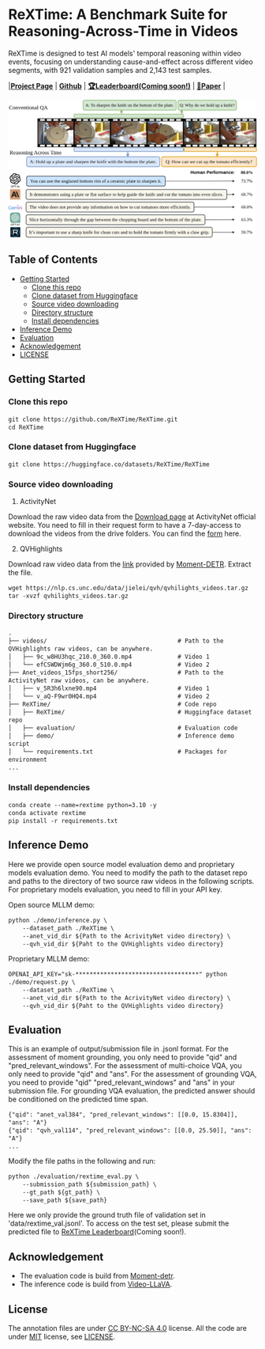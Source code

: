 # ReXTime: A Benchmark Suite for Reasoning-Across-Time in Videos

ReXTime is designed to test AI models' temporal reasoning within video events, focusing on understanding cause-and-effect across different video segments, with 921 validation samples and 2,143 test samples.

|[**Project Page**](https://rextime.github.io/) | [**Github**](https://github.com/ReXTime/ReXTime) | [**🏆Leaderboard(Coming soon!)**]() | [**📖Paper**]() |

![Teaser](./images/teaser_v5.png)

## Table of Contents

* [Getting Started](#getting-started)
    * [Clone this repo](#clone-this-repo)
    * [Clone dataset from Huggingface](#clone-dataset-from-huggingface)
    * [Source video downloading](#source-video-downloading)
    * [Directory structure](#directory-structure)
    * [Install dependencies](#install-dependencies)
* [Inference Demo](#inference-demo)
* [Evaluation](#evaluation)
* [Acknowledgement](#acknowledgement)
* [LICENSE](#license)

## Getting Started 

### Clone this repo

```
git clone https://github.com/ReXTime/ReXTime.git
cd ReXTime
```

### Clone dataset from Huggingface
```
git clone https://huggingface.co/datasets/ReXTime/ReXTime
```

### Source video downloading

1. ActivityNet

Download the raw video data from the [Download page](http://activity-net.org/download.html) at ActivityNet official website. You need to fill in their request form to have a 7-day-access to download the videos from the drive folders. You can find the [form](https://docs.google.com/forms/d/e/1FAIpQLSeKaFq9ZfcmZ7W0B0PbEhfbTHY41GeEgwsa7WobJgGUhn4DTQ/viewform) here.

2. QVHighlights

Download raw video data from the [link](https://nlp.cs.unc.edu/data/jielei/qvh/qvhilights_videos.tar.gz) provided by [Moment-DETR](https://github.com/jayleicn/moment_detr). Extract the file.
```
wget https://nlp.cs.unc.edu/data/jielei/qvh/qvhilights_videos.tar.gz
tar -xvzf qvhilights_videos.tar.gz
```

### Directory structure

```
.
├── videos/                                     # Path to the QVHighlights raw videos, can be anywhere.
│   ├── 9c_w8HU3hqc_210.0_360.0.mp4             # Video 1
│   └── efCSWDWjm6g_360.0_510.0.mp4             # Video 2
├── Anet_videos_15fps_short256/                 # Path to the ActivityNet raw videos, can be anywhere.
│   ├── v_5R3h6lxne90.mp4                       # Video 1
│   └── v_aQ-F9wr0HQ4.mp4                       # Video 2
├── ReXTime/                                    # Code repo
│   ├── ReXTime/                                # Huggingface dataset repo
│   ├── evaluation/                             # Evaluation code
│   ├── demo/                                   # Inference demo script
│   └── requirements.txt                        # Packages for environment
...
```

### Install dependencies

```
conda create --name=rextime python=3.10 -y
conda activate rextime
pip install -r requirements.txt
```

## Inference Demo
Here we provide open source model evaluation demo and proprietary models evaluation demo. You need to modify the path to the dataset repo and paths to the directory of two source raw videos in the following scripts. For proprietary models evaluation, you need to fill in your API key.

Open source MLLM demo:
```
python ./demo/inference.py \
    --dataset_path ./ReXTime \
    --anet_vid_dir ${Path to the AcrivityNet video directory} \
    --qvh_vid_dir ${Paht to the QVHighlights video directory}
```

Proprietary MLLM demo:
```
OPENAI_API_KEY="sk-***********************************" python ./demo/request.py \
    --dataset_path ./ReXTime \
    --anet_vid_dir ${Path to the AcrivityNet video directory} \
    --qvh_vid_dir ${Paht to the QVHighlights video directory}
```


## Evaluation

This is an example of output/submission file in .jsonl format. For the assessment of moment grounding, you only need to provide "qid" and "pred_relevant_windows". For the assessment of multi-choice VQA, you only need to provide "qid" and "ans". For the assessment of grounding VQA, you need to provide "qid" "pred_relevant_windows" and "ans" in your submission file. For grounding VQA evaluation, the predicted answer should be conditioned on the predicted time span.
```
{"qid": "anet_val384", "pred_relevant_windows": [[0.0, 15.8304]], "ans": "A"}
{"qid": "qvh_val114", "pred_relevant_windows": [[0.0, 25.50]], "ans": "A"}
...
```

Modify the file paths in the following and run:

```
python ./evaluation/rextime_eval.py \
    --submission_path ${submission_path} \
    --gt_path ${gt_path} \
    --save_path ${save_path}
```

Here we only provide the ground truth file of validation set in 'data/rextime_val.jsonl'. To access on the test set, please submit the predicted file to [ReXTime Leaderboard]()(Coming soon!).

## Acknowledgement
* The evaluation code is build from [Moment-detr](https://github.com/jayleicn/moment_detr).
* The inference code is build from [Video-LLaVA](https://huggingface.co/docs/transformers/model_doc/video_llava).

## License
The annotation files are under [CC BY-NC-SA 4.0](https://creativecommons.org/licenses/by-nc-sa/4.0/) license. All the code are under [MIT](https://opensource.org/licenses/MIT) license, see [LICENSE](./LICENSE).

<!--
**GTR-Benchmark/GTR-Benchmark** is a ✨ _special_ ✨ repository because its `README.md` (this file) appears on your GitHub profile.

Here are some ideas to get you started:

- 🔭 I’m currently working on ...
- 🌱 I’m currently learning ...
- 👯 I’m looking to collaborate on ...
- 🤔 I’m looking for help with ...
- 💬 Ask me about ...
- 📫 How to reach me: ...
- 😄 Pronouns: ...
- ⚡ Fun fact: ...
-->
